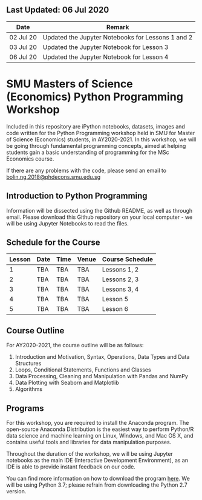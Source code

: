 Last Updated: 06 Jul 2020
---
|     Date     |                          Remark                           |
|--------------|-----------------------------------------------------------|
|   02 Jul 20  |    Updated the Jupyter Notebooks for Lessons 1 and 2      |
|   03 Jul 20  |       Updated the Jupyter Notebook for Lesson 3           |
|   06 Jul 20  |       Updated the Jupyter Notebook for Lesson 4           |

# SMU Masters of Science (Economics) Python Programming Workshop
Included in this repository are iPython notebooks, datasets, images and code written for the Python Programming workshop held in SMU for Master of Science (Economics) students, in AY2020-2021. In this workshop, we will be going through fundamental programming concepts, aimed at helping students gain a basic understanding of programming for the MSc Economics course. 

If there are any problems with the code, please send an email to bolin.ng.2018@phdecons.smu.edu.sg

## Introduction to Python Programming
Information will be dissected using the Github README, as well as through email. Please download this Github repository on your local computer - we will be using Jupyter Notebooks to read the files.

## Schedule for the Course
| Lesson  |     Date     |     Time       |       Venue          |  Course Schedule  |
|---------|--------------|----------------|----------------------|-------------------|
|    1    |      TBA     |      TBA       |         TBA          |   Lessons 1, 2    |
|    2    |      TBA     |      TBA       |         TBA          |   Lessons 2, 3    |
|    3    |      TBA     |      TBA       |         TBA          |   Lessons 3, 4    |
|    4    |      TBA     |      TBA       |         TBA          |   Lesson  5       |
|    5    |      TBA     |      TBA       |         TBA          |   Lesson  6       |

## Course Outline
For AY2020-2021, the course outline will be as follows:
1. Introduction and Motivation, Syntax, Operations, Data Types and Data Structures
2. Loops, Conditional Statements, Functions and Classes
3. Data Processing, Cleaning and Manipulation with Pandas and NumPy
4. Data Plotting with Seaborn and Matplotlib
5. Algorithms

## Programs
For this workshop, you are required to install the Anaconda program. The open-source Anaconda Distribution is the easiest way to perform Python/R data science and machine learning on Linux, Windows, and Mac OS X, and contains useful tools and libraries for data manipulation purposes. 

Throughout the duration of the workshop, we will be using Jupyter notebooks as the main IDE (Interactive Development Environment), as an IDE is able to provide instant feedback on our code.

You can find more information on how to download the program [here](https://docs.anaconda.com/anaconda/install/). We will be using Python 3.7; please refrain from downloading the Python 2.7 version.

